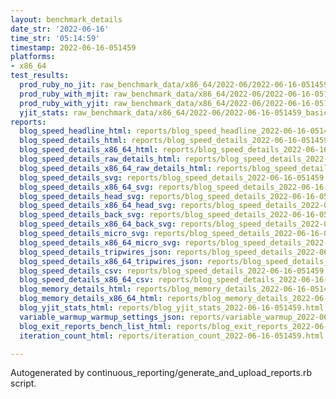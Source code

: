 ```yaml
---
layout: benchmark_details
date_str: '2022-06-16'
time_str: '05:14:59'
timestamp: 2022-06-16-051459
platforms:
- x86_64
test_results:
  prod_ruby_no_jit: raw_benchmark_data/x86_64/2022-06/2022-06-16-051459_basic_benchmark_prod_ruby_no_jit.json
  prod_ruby_with_mjit: raw_benchmark_data/x86_64/2022-06/2022-06-16-051459_basic_benchmark_prod_ruby_with_mjit.json
  prod_ruby_with_yjit: raw_benchmark_data/x86_64/2022-06/2022-06-16-051459_basic_benchmark_prod_ruby_with_yjit.json
  yjit_stats: raw_benchmark_data/x86_64/2022-06/2022-06-16-051459_basic_benchmark_yjit_stats.json
reports:
  blog_speed_headline_html: reports/blog_speed_headline_2022-06-16-051459.html
  blog_speed_details_html: reports/blog_speed_details_2022-06-16-051459.html
  blog_speed_details_x86_64_html: reports/blog_speed_details_2022-06-16-051459.x86_64.html
  blog_speed_details_raw_details_html: reports/blog_speed_details_2022-06-16-051459.raw_details.html
  blog_speed_details_x86_64_raw_details_html: reports/blog_speed_details_2022-06-16-051459.x86_64.raw_details.html
  blog_speed_details_svg: reports/blog_speed_details_2022-06-16-051459.svg
  blog_speed_details_x86_64_svg: reports/blog_speed_details_2022-06-16-051459.x86_64.svg
  blog_speed_details_head_svg: reports/blog_speed_details_2022-06-16-051459.head.svg
  blog_speed_details_x86_64_head_svg: reports/blog_speed_details_2022-06-16-051459.x86_64.head.svg
  blog_speed_details_back_svg: reports/blog_speed_details_2022-06-16-051459.back.svg
  blog_speed_details_x86_64_back_svg: reports/blog_speed_details_2022-06-16-051459.x86_64.back.svg
  blog_speed_details_micro_svg: reports/blog_speed_details_2022-06-16-051459.micro.svg
  blog_speed_details_x86_64_micro_svg: reports/blog_speed_details_2022-06-16-051459.x86_64.micro.svg
  blog_speed_details_tripwires_json: reports/blog_speed_details_2022-06-16-051459.tripwires.json
  blog_speed_details_x86_64_tripwires_json: reports/blog_speed_details_2022-06-16-051459.x86_64.tripwires.json
  blog_speed_details_csv: reports/blog_speed_details_2022-06-16-051459.csv
  blog_speed_details_x86_64_csv: reports/blog_speed_details_2022-06-16-051459.x86_64.csv
  blog_memory_details_html: reports/blog_memory_details_2022-06-16-051459.html
  blog_memory_details_x86_64_html: reports/blog_memory_details_2022-06-16-051459.x86_64.html
  blog_yjit_stats_html: reports/blog_yjit_stats_2022-06-16-051459.html
  variable_warmup_warmup_settings_json: reports/variable_warmup_2022-06-16-051459.warmup_settings.json
  blog_exit_reports_bench_list_html: reports/blog_exit_reports_2022-06-16-051459.bench_list.html
  iteration_count_html: reports/iteration_count_2022-06-16-051459.html

---
```

Autogenerated by continuous_reporting/generate_and_upload_reports.rb script.

